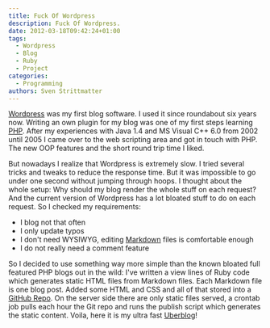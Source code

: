 ```yaml
---
title: Fuck Of Wordpress
description: Fuck Of Wordpress.
date: 2012-03-18T09:42:24+01:00
tags:
  - Wordpress
  - Blog
  - Ruby
  - Project
categories:
  - Programming
authors: Sven Strittmatter
---
```


[Wordpress][1] was my first blog software.  I used it since roundabout six years
now.  Writing an  own plugin  for my  blog was  one of  my first  steps learning
[PHP][2]. After  my experiences with  Java 1.4 and MS  Visual C++ 6.0  from 2002
until 2005 I came over to the web  scripting area and got in touch with PHP. The
new OOP features and the short round trip time I liked.

But nowadays I realize that Wordpress  is extremely slow. I tried several tricks
and tweaks to  reduce the response time.  But it was impossible to  go under one
second  without jumping  through hoops.  I thought  about the  whole setup:  Why
should my blog render  the whole stuff on each request?  And the current version
of Wordpress  has a lot  bloated stuff to  do on each  request. So I  checked my
requirements:

- I blog not that often
- I only update typos
- I don't need WYSIWYG, editing [Markdown][3] files is comfortable enough
- I do not really need a comment feature

So  I decided  to use  something way  more simple  than the  known bloated  full
featured PHP  blogs out  in the  wild: I've written  a view  lines of  Ruby code
which generates  static HTML files  from Markdown  files. Each Markdown  file is
one blog  post. Added some HTML  and CSS and all  of that stored into  a [GitHub
Repo][4]. On the server  side there are only static files  served, a crontab job
pulls each  hour the Git  repo and runs the  publish script which  generates the
static content. Voila, here it is my ultra fast [Uberblog][4]!

[1]: http://wordpress.org/
[2]: http://php.net/
[3]: http://daringfireball.net/projects/markdown/
[4]: https://github.com/Weltraumschaf/uberblog
